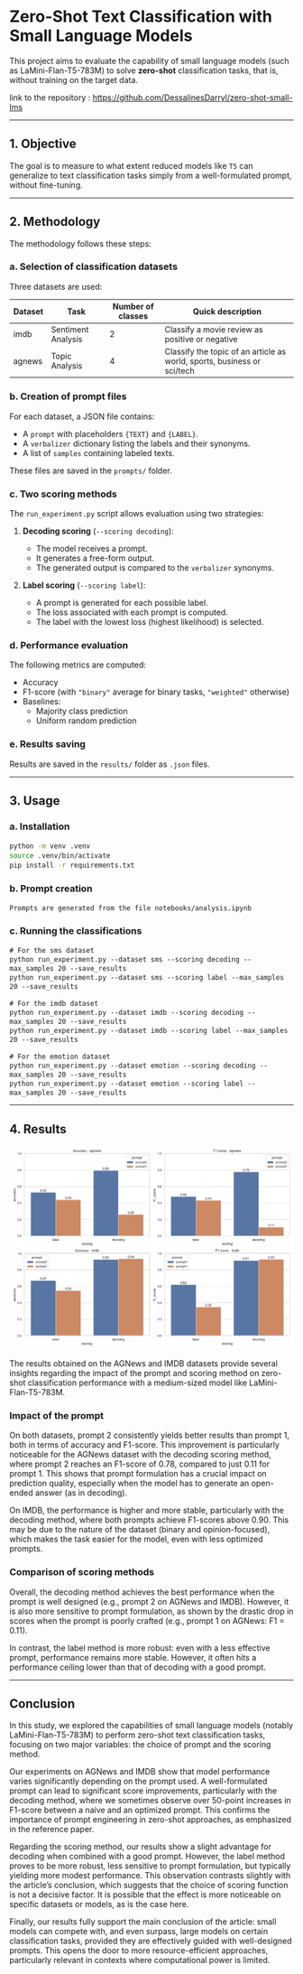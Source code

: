 # Zero-Shot Text Classification with Small Language Models

This project aims to evaluate the capability of small language models (such as LaMini-Flan-T5-783M) to solve **zero-shot** classification tasks, that is, without training on the target data.

link to the repository : https://github.com/DessalinesDarryl/zero-shot-small-lms

---

## 1. Objective

The goal is to measure to what extent reduced models like `T5` can generalize to text classification tasks simply from a well-formulated prompt, without fine-tuning.

---

## 2. Methodology

The methodology follows these steps:

### a. Selection of classification datasets

Three datasets are used:

| Dataset | Task                | Number of classes | Quick description                                 |
|---------|---------------------|-------------------|---------------------------------------------------|
| imdb    | Sentiment Analysis  | 2                 | Classify a movie review as positive or negative   |
| agnews  | Topic Analysis      | 4                 | Classify the topic of an article as world, sports, business or sci/tech                |

### b. Creation of prompt files

For each dataset, a JSON file contains:

- A `prompt` with placeholders `{TEXT}` and `{LABEL}`.
- A `verbalizer` dictionary listing the labels and their synonyms.
- A list of `samples` containing labeled texts.

These files are saved in the `prompts/` folder.

### c. Two scoring methods

The `run_experiment.py` script allows evaluation using two strategies:

1. **Decoding scoring** (`--scoring decoding`):
   - The model receives a prompt.
   - It generates a free-form output.
   - The generated output is compared to the `verbalizer` synonyms.

2. **Label scoring** (`--scoring label`):
   - A prompt is generated for each possible label.
   - The loss associated with each prompt is computed.
   - The label with the lowest loss (highest likelihood) is selected.

### d. Performance evaluation

The following metrics are computed:

- Accuracy  
- F1-score (with `"binary"` average for binary tasks, `"weighted"` otherwise)  
- Baselines:
  - Majority class prediction
  - Uniform random prediction

### e. Results saving

Results are saved in the `results/` folder as `.json` files.

---

## 3. Usage

### a. Installation

```bash
python -m venv .venv
source .venv/bin/activate
pip install -r requirements.txt
```

### b. Prompt creation
```
Prompts are generated from the file notebooks/analysis.ipynb
```

### c. Running the classifications
```
# For the sms dataset 
python run_experiment.py --dataset sms --scoring decoding --max_samples 20 --save_results
python run_experiment.py --dataset sms --scoring label --max_samples 20 --save_results
```
```
# For the imdb dataset
python run_experiment.py --dataset imdb --scoring decoding --max_samples 20 --save_results
python run_experiment.py --dataset imdb --scoring label --max_samples 20 --save_results
```
```
# For the emotion dataset
python run_experiment.py --dataset emotion --scoring decoding --max_samples 20 --save_results
python run_experiment.py --dataset emotion --scoring label --max_samples 20 --save_results
```
---
## 4. Results

![image](./results/summary_plot.png)

The results obtained on the AGNews and IMDB datasets provide several insights regarding the impact of the prompt and scoring method on zero-shot classification performance with a medium-sized model like LaMini-Flan-T5-783M.

### Impact of the prompt
On both datasets, prompt 2 consistently yields better results than prompt 1, both in terms of accuracy and F1-score. This improvement is particularly noticeable for the AGNews dataset with the decoding scoring method, where prompt 2 reaches an F1-score of 0.78, compared to just 0.11 for prompt 1. This shows that prompt formulation has a crucial impact on prediction quality, especially when the model has to generate an open-ended answer (as in decoding).

On IMDB, the performance is higher and more stable, particularly with the decoding method, where both prompts achieve F1-scores above 0.90. This may be due to the nature of the dataset (binary and opinion-focused), which makes the task easier for the model, even with less optimized prompts.

### Comparison of scoring methods
Overall, the decoding method achieves the best performance when the prompt is well designed (e.g., prompt 2 on AGNews and IMDB). However, it is also more sensitive to prompt formulation, as shown by the drastic drop in scores when the prompt is poorly crafted (e.g., prompt 1 on AGNews: F1 = 0.11).

In contrast, the label method is more robust: even with a less effective prompt, performance remains more stable. However, it often hits a performance ceiling lower than that of decoding with a good prompt.

---

## Conclusion
In this study, we explored the capabilities of small language models (notably LaMini-Flan-T5-783M) to perform zero-shot text classification tasks, focusing on two major variables: the choice of prompt and the scoring method.

Our experiments on AGNews and IMDB show that model performance varies significantly depending on the prompt used. A well-formulated prompt can lead to significant score improvements, particularly with the decoding method, where we sometimes observe over 50-point increases in F1-score between a naive and an optimized prompt. This confirms the importance of prompt engineering in zero-shot approaches, as emphasized in the reference paper.

Regarding the scoring method, our results show a slight advantage for decoding when combined with a good prompt. However, the label method proves to be more robust, less sensitive to prompt formulation, but typically yielding more modest performance. This observation contrasts slightly with the article’s conclusion, which suggests that the choice of scoring function is not a decisive factor. It is possible that the effect is more noticeable on specific datasets or models, as is the case here.

Finally, our results fully support the main conclusion of the article: small models can compete with, and even surpass, large models on certain classification tasks, provided they are effectively guided with well-designed prompts. This opens the door to more resource-efficient approaches, particularly relevant in contexts where computational power is limited.